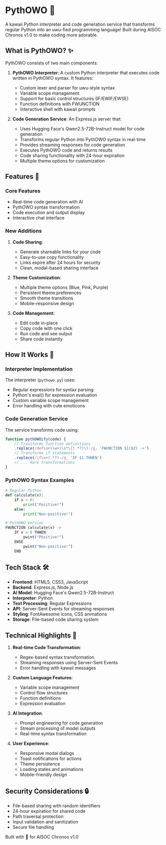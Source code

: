 # PythOWO 🌸

A kawaii Python interpreter and code generation service that transforms regular Python into an uwu-fied programming language! Built during AISOC Chronos v1.0 to make coding more adorable.

## What is PythOWO? ✨

PythOWO consists of two main components:

1. **PythOWO Interpreter**: A custom Python interpreter that executes code written in PythOWO syntax. It features:
   - Custom lexer and parser for uwu-style syntax
   - Variable scope management
   - Support for basic control structures (IF/EWIF/EWSE) 
   - Function definitions with FWUNCTION
   - Interactive shell with kawaii prompts

2. **Code Generation Service**: An Express.js server that:
   - Uses Hugging Face's Qwen2.5-72B-Instruct model for code generation
   - Transforms regular Python into PythOWO syntax in real-time
   - Provides streaming responses for code generation
   - Executes PythOWO code and returns results
   - Code sharing functionality with 24-hour expiration
   - Multiple theme options for customization

## Features 🌟

### Core Features
- Real-time code generation with AI
- PythOWO syntax transformation
- Code execution and output display
- Interactive chat interface

### New Additions
1. **Code Sharing**:
   - Generate shareable links for your code
   - Easy-to-use copy functionality
   - Links expire after 24 hours for security
   - Clean, modal-based sharing interface

2. **Theme Customization**:
   - Multiple theme options (Blue, Pink, Purple)
   - Persistent theme preferences
   - Smooth theme transitions
   - Mobile-responsive design

3. **Code Management**:
   - Edit code in-place
   - Copy code with one click
   - Run code and see output
   - Share code instantly

## How It Works 🔧

### Interpreter Implementation
The interpreter (`pythowo.py`) uses:
- Regular expressions for syntax parsing
- Python's eval() for expression evaluation
- Custom variable scope management
- Error handling with cute emoticons

### Code Generation Service
The service transforms code using:
```javascript
function pythOWOify(code) {
    // Transforms function definitions
    .replace(/def\s+(\w+)\s*\((.*?)\):/g, 'FWUNCTION $1($2) ->')
    // Transforms if statements
    .replace(/if\s+(.*?):/g, 'IF $1 THWEN')
    // ... more transformations
}
```

### PythOWO Syntax Examples
```python
# Regular Python
def calculate(x):
    if x > 0:
        print("Positive!")
    else:
        print("Non-positive!")

# PythOWO Version
FWUNCTION calculate(x) -> 
    IF x > 0 THWEN
        pwint("Positive!")
    EWSE
        pwint("Non-positive!")
    END
```

## Tech Stack 🛠️

- **Frontend**: HTML5, CSS3, JavaScript
- **Backend**: Express.js, Node.js
- **AI Model**: Hugging Face's Qwen2.5-72B-Instruct
- **Interpreter**: Python
- **Text Processing**: Regular Expressions
- **API**: Server-Sent Events for streaming responses
- **Styling**: FontAwesome icons, CSS animations
- **Storage**: File-based code sharing system

## Technical Highlights 💫

1. **Real-time Code Transformation**:
   - Regex-based syntax transformation
   - Streaming responses using Server-Sent Events
   - Error handling with kawaii messages

2. **Custom Language Features**:
   - Variable scope management
   - Control flow structures
   - Function definitions
   - Expression evaluation

3. **AI Integration**:
   - Prompt engineering for code generation
   - Stream processing of model outputs
   - Real-time syntax transformation

4. **User Experience**:
   - Responsive modal dialogs
   - Toast notifications for actions
   - Theme persistence
   - Loading states and animations
   - Mobile-friendly design

## Security Considerations 🔒

- File-based sharing with random identifiers
- 24-hour expiration for shared code
- Path traversal protection
- Input validation and sanitization
- Secure file handling

Built with 💝 for AISOC Chronos v1.0
